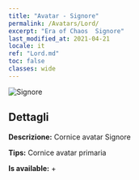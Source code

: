 ```yaml
---
title: "Avatar - Signore"
permalink: /Avatars/Lord/
excerpt: "Era of Chaos  Signore"
last_modified_at: 2021-04-21
locale: it
ref: "Lord.md"
toc: false
classes: wide
---
```

 ![Signore](/images/a/bg_head_mainView.png)

## Dettagli

 **Descrizione:** Cornice avatar Signore 

 **Tips:** Cornice avatar primaria 

 **Is available:**  + 

